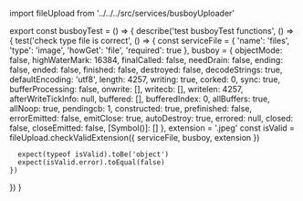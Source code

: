 import fileUpload from '../../../src/services/busboyUploader'

export const busboyTest = () => {
  describe('test busboyTest functions', () => {
    test('check type file is correct', () => {
      const serviceFile = { 'name': 'files', 'type': 'image', 'howGet': 'file', 'required': true },
        busboy =  {
          objectMode: false,
          highWaterMark: 16384,
          finalCalled: false,
          needDrain: false,
          ending: false,
          ended: false,
          finished: false,
          destroyed: false,
          decodeStrings: true,
          defaultEncoding: 'utf8',
          length: 4257,
          writing: true,
          corked: 0,
          sync: true,
          bufferProcessing: false,
          onwrite: [],
          writecb: [],
          writelen: 4257,
          afterWriteTickInfo: null,
          buffered: [],
          bufferedIndex: 0,
          allBuffers: true,
          allNoop: true,
          pendingcb: 1,
          constructed: true,
          prefinished: false,
          errorEmitted: false,
          emitClose: true,
          autoDestroy: true,
          errored: null,
          closed: false,
          closeEmitted: false,
          [Symbol()]: []
        },
        extension =  '.jpeg'
      const isValid = fileUpload.checkValidExtension({ serviceFile, busboy, extension })

      expect(typeof isValid).toBe('object')
      expect(isValid.error).toEqual(false)
    })
  })
}
